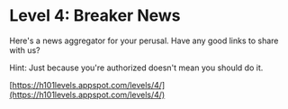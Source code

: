 Level 4: Breaker News
=====================

Here's a news aggregator for your perusal.  Have any good links to share with us?

Hint: Just because you're authorized doesn't mean you should do it.

[https://h101levels.appspot.com/levels/4/](https://h101levels.appspot.com/levels/4/)
